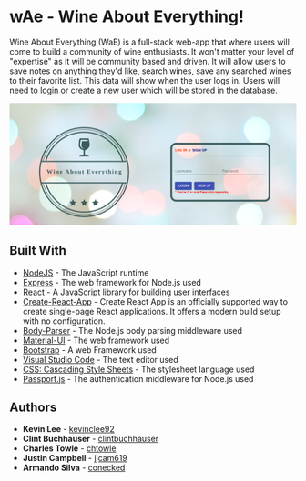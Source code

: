 # wAe - Wine About Everything!

Wine About Everything (WaE) is a full-stack web-app that where users will come to build a community of wine enthusiasts. It won't matter your level of "expertise" as it will be community based and driven. It will allow users to save notes on anything they'd like, search wines, save any searched wines to their favorite list. This data will show when the user logs in. Users will need to login or create a new user which will be stored in the database.

![wAe](/client/src/images/wae_scrnsht.png)

    

## Built With

* [NodeJS](https://nodejs.org/en/) - The JavaScript runtime
* [Express](https://github.com/expressjs/express) - The web framework for Node.js used
* [React](https://reactjs.org/) - A JavaScript library for building user interfaces
* [Create-React-App](https://github.com/facebook/create-react-app) - Create React App is an officially supported way to create single-page React applications. It offers a modern build setup with no configuration.
* [Body-Parser](https://github.com/expressjs/body-parser) - The Node.js body parsing middleware used
* [Material-UI](https://material-ui.com/) - The web framework used
* [Bootstrap](https://getbootstrap.com/) - A web Framework used
* [Visual Studio Code](https://code.visualstudio.com/) - The text editor used
* [CSS: Cascading Style Sheets](https://developer.mozilla.org/en-US/docs/Web/CSS) - The stylesheet language used
* [Passport.js](http://www.passportjs.org/) - The authentication middleware for Node.js used

## Authors 

* **Kevin Lee** - [kevinclee92](https://kevinclee92.github.io)
* **Clint Buchhauser** - [clintbuchhauser](https://clintbuchhauser.github.io)
* **Charles Towle** - [chtowle](https://chtowle.github.io)
* **Justin Campbell** - [jjcam619](https://jjcam619.github.io)
* **Armando Silva** - [conecked](https://conecked.github.io)
